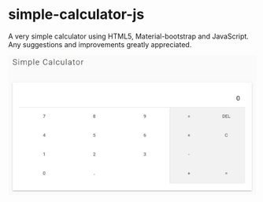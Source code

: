 # simple-calculator-js
A very simple calculator using HTML5, Material-bootstrap and JavaScript. Any suggestions and improvements greatly appreciated.

![](images/simple-calculator-screenshot.JPG)
